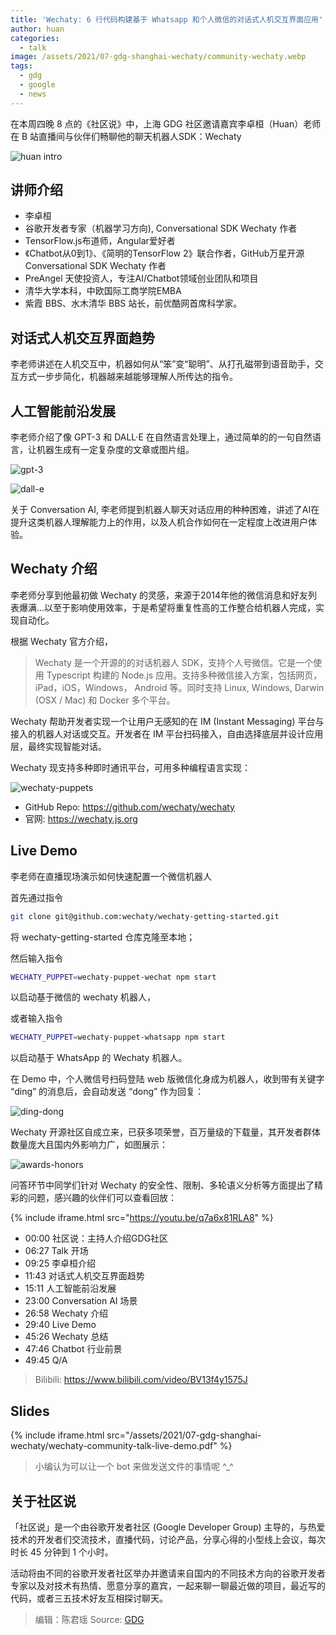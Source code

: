 ```yaml
---
title: 'Wechaty: 6 行代码构建基于 Whatsapp 和个人微信的对话式人机交互界面应用'
author: huan
categories:
  - talk
image: /assets/2021/07-gdg-shanghai-wechaty/community-wechaty.webp
tags:
  - gdg
  - google
  - news
---
```


在本周四晚 8 点的《社区说》中，上海 GDG 社区邀请嘉宾李卓桓（Huan）老师在 B 站直播间与伙伴们畅聊他的聊天机器人SDK：Wechaty

![huan intro](/assets/2021/07-gdg-shanghai-wechaty/huan-intro.webp)

## 讲师介绍

- 李卓桓
- 谷歌开发者专家（机器学习方向), Conversational SDK Wechaty 作者
- TensorFlow.js布道师，Angular爱好者
- 《Chatbot从0到1》、《简明的TensorFlow 2》联合作者，GitHub万星开源 Conversational SDK Wechaty 作者
- PreAngel 天使投资人，专注AI/Chatbot领域创业团队和项目
- 清华大学本科，中欧国际工商学院EMBA
- 紫霞 BBS、水木清华 BBS 站长，前优酷网首席科学家。

## 对话式人机交互界面趋势

李老师讲述在人机交互中，机器如何从“笨”变“聪明”、从打孔磁带到语音助手，交互方式一步步简化，机器越来越能够理解人所传达的指令。

## 人工智能前沿发展

李老师介绍了像 GPT-3 和 DALL·E 在自然语言处理上，通过简单的的一句自然语言，让机器生成有一定复杂度的文章或图片组。

![gpt-3](/assets/2021/07-gdg-shanghai-wechaty/gpt-3.webp)

![dall-e](/assets/2021/07-gdg-shanghai-wechaty/dall-e.webp)

关于 Conversation AI, 李老师提到机器人聊天对话应用的种种困难，讲述了AI在提升这类机器人理解能力上的作用，以及人机合作如何在一定程度上改进用户体验。

## Wechaty 介绍

李老师分享到他最初做 Wechaty 的灵感，来源于2014年他的微信消息和好友列表爆满...以至于影响使用效率，于是希望将重复性高的工作整合给机器人完成，实现自动化。

根据 Wechaty 官方介绍，

> Wechaty 是一个开源的的对话机器人 SDK，支持个人号微信。它是一个使用 Typescript 构建的 Node.js 应用。支持多种微信接入方案，包括网页，iPad，iOS，Windows， Android 等。同时支持 Linux, Windows, Darwin (OSX / Mac) 和 Docker 多个平台。

Wechaty 帮助开发者实现一个让用户无感知的在 IM (Instant Messaging) 平台与接入的机器人对话或交互。开发者在 IM 平台扫码接入，自由选择底层并设计应用层，最终实现智能对话。

Wechaty 现支持多种即时通讯平台，可用多种编程语言实现：

![wechaty-puppets](/assets/2021/07-gdg-shanghai-wechaty/wechaty-puppets.webp)

- GitHub Repo: <https://github.com/wechaty/wechaty>
- 官网: <https://wechaty.js.org>

## Live Demo

李老师在直播现场演示如何快速配置一个微信机器人

首先通过指令

```sh
git clone git@github.com:wechaty/wechaty-getting-started.git
```

将 wechaty-getting-started 仓库克隆至本地；

然后输入指令

```sh
WECHATY_PUPPET=wechaty-puppet-wechat npm start
```

以启动基于微信的 wechaty 机器人，

或者输入指令

```sh
WECHATY_PUPPET=wechaty-puppet-whatsapp npm start
```

以启动基于 WhatsApp 的 Wechaty 机器人。

在 Demo 中，个人微信号扫码登陆 web 版微信化身成为机器人，收到带有关键字 “ding” 的消息后，会自动发送 “dong” 作为回复：

![ding-dong](/assets/2021/07-gdg-shanghai-wechaty/ding-dong.webp)

Wechaty 开源社区自成立来，已获多项荣誉，百万量级的下载量，其开发者群体数量庞大且国内外影响力广，如图展示：

![awards-honors](/assets/2021/07-gdg-shanghai-wechaty/honors.webp)

问答环节中同学们针对 Wechaty 的安全性、限制、多轮语义分析等方面提出了精彩的问题，感兴趣的伙伴们可以查看回放：

{% include iframe.html src="https://youtu.be/q7a6x81RLA8" %}

- 00:00 社区说：主持人介绍GDG社区
- 06:27 Talk 开场
- 09:25 李卓桓介绍
- 11:43 对话式人机交互界面趋势
- 15:11 人工智能前沿发展
- 23:00 Conversation AI 场景
- 26:58 Wechaty 介绍
- 29:40 Live Demo
- 45:26 Wechaty 总结
- 47:46 Chatbot 行业前景
- 49:45 Q/A

> Bilibili: <https://www.bilibili.com/video/BV13f4y1575J>

## Slides

{% include iframe.html src="/assets/2021/07-gdg-shanghai-wechaty/wechaty-community-talk-live-demo.pdf" %}

> 小编认为可以让一个 bot 来做发送文件的事情呢 ^_^

## 关于社区说

「社区说」是一个由谷歌开发者社区 (Google Developer Group) 主导的，与热爱技术的开发者们交流技术，直播代码，讨论产品，分享心得的小型线上会议，每次时长 45 分钟到 1 个小时。

活动将由不同的谷歌开发者社区举办并邀请来自国内的不同技术方向的谷歌开发者专家以及对技术有热情、愿意分享的嘉宾，一起来聊一聊最近做的项目，最近写的代码，或者三五技术好友互相探讨聊天。

> 编辑：陈君瑶
> Source: [GDG](https://mp.weixin.qq.com/s/xz4w1BOFJmfqeIzBq239hw)
